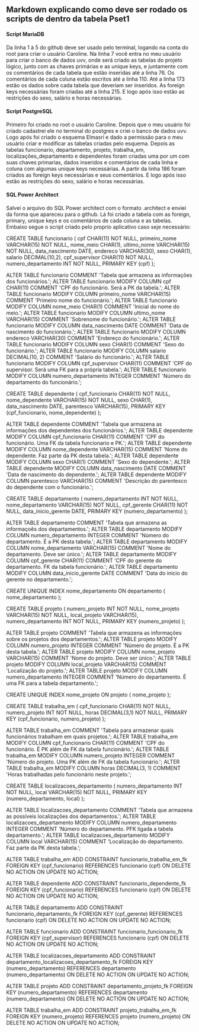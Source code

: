 ## Markdown explicando como deve ser rodado os scripts de dentro da tabela Pset1 ##

#### Script MariaDB ####
  Da linha 1 à 5 do github deve ser usado pelo terminal, logando na conta do root para criar o usuário Caroline. Na linha 7 você entra no meu usuário para criar o banco de dados uvv, onde será criado as tabelas do projeto lógico, junto com as chaves primárias e as unique keys, e juntamente com os comentários de cada tabela que estão inseridas até a linha 76. Os comentários de cada coluna estão escritos até a linha 110. Até a linha 173 estão os dados sobre cada tabela que deveriam ser inseridos. As foreign keys necessárias foram criadas até a linha 215. E logo após isso estão as restrições do sexo, salário e horas necessárias. 

#### Script PostgreSQL ####
 Primeiro foi criado no root o usuário Caroline. Depois que o meu usuário foi criado cadastrei ele no terminal do postgres e criei o banco de dados uvv. Logo após foi criado o esquema Elmasri e dado a permissão para o meu usuário criar e modificar as tabelas criadas pelo esquema. Depois as tabelas funcionario, departamento, projeto, trabalha_em, localizações_departamento e dependentes foram criadas uma por um com suas chaves primarias, dados inseridos e comentários de cada linha e coluna com algumas unique keys necessárias. A partir da linha 186 foram criados as foreign keys necessárias e seus comentários. E logo após isso estão as restrições do sexo, salário e horas necessárias. 

#### SQL Power Architect ####
 Salvei o arquivo do SQL Power architect com o formato .architect e enviei da forma que apareceu para o github. Lá foi criado a tabela com as foreign, primary, unique keys e os comentários de cada coluna e as tabelas. Embaixo segue o script criado pelo proprío aplicativo caso seje necessário:
 
CREATE TABLE funcionario (
                cpf CHAR(11) NOT NULL,
                primeiro_nome VARCHAR(15) NOT NULL,
                nome_meio CHAR(1),
                ultimo_nome VARCHAR(15) NOT NULL,
                data_nascimento DATE,
                endereco VARCHAR(30),
                sexo CHAR(1),
                salario DECIMAL(10,2),
                cpf_supervisor CHAR(11) NOT NULL,
                numero_departamento INT NOT NULL,
                PRIMARY KEY (cpf)
);

 ALTER TABLE funcionario COMMENT 'Tabela que armazena as informações dos funcionários.';
 ALTER TABLE funcionario MODIFY COLUMN cpf CHAR(11) COMMENT 'CPF do funcionário. Será a PK da tabela.';
 ALTER TABLE funcionario MODIFY COLUMN primeiro_nome VARCHAR(15) COMMENT 'Primeiro nome do funcionário.';
 ALTER TABLE funcionario MODIFY COLUMN nome_meio CHAR(1) COMMENT 'Inicial do nome do meio.';
 ALTER TABLE funcionario MODIFY COLUMN ultimo_nome VARCHAR(15) COMMENT 'Sobrenome do funcionário.';
 ALTER TABLE funcionario MODIFY COLUMN data_nascimento DATE COMMENT 'Data de nascimento do funcionário.';
 ALTER TABLE funcionario MODIFY COLUMN endereco VARCHAR(30) COMMENT 'Endereço do funcionário.';
 ALTER TABLE funcionario MODIFY COLUMN sexo CHAR(1) COMMENT 'Sexo do funcionário.';
 ALTER TABLE funcionario MODIFY COLUMN salario DECIMAL(10, 2) COMMENT 'Salário do funcionário.';
 ALTER TABLE funcionario MODIFY COLUMN cpf_supervisor CHAR(11) COMMENT 'CPF do supervisor. Será uma FK para a própria tabela.';
 ALTER TABLE funcionario MODIFY COLUMN numero_departamento INTEGER COMMENT 'Número do departamento do funcionário.';

CREATE TABLE dependente (
                cpf_funcionario CHAR(11) NOT NULL,
                nome_dependente VARCHAR(15) NOT NULL,
                sexo CHAR(1),
                data_nascimento DATE,
                parentesco VARCHAR(15),
                PRIMARY KEY (cpf_funcionario, nome_dependente)
);

 ALTER TABLE dependente COMMENT 'Tabela que armazena as informações dos dependentes dos funcionários.';
 ALTER TABLE dependente MODIFY COLUMN cpf_funcionario CHAR(11) COMMENT 'CPF do funcionário. Uma FK da tabela funcionario e PK.';
 ALTER TABLE dependente MODIFY COLUMN nome_dependente VARCHAR(15) COMMENT 'Nome do dependente. Faz parte da PK desta tabela.';
 ALTER TABLE dependente MODIFY COLUMN sexo CHAR(1) COMMENT 'Sexo do dependente.';
 ALTER TABLE dependente MODIFY COLUMN data_nascimento DATE COMMENT 'Data de nascimento do dependente.';
 ALTER TABLE dependente MODIFY COLUMN parentesco VARCHAR(15) COMMENT 'Descrição do parentesco do dependente com o funcionário.';

CREATE TABLE departamento (
                numero_departamento INT NOT NULL,
                nome_departamento VARCHAR(15) NOT NULL,
                cpf_gerente CHAR(11) NOT NULL,
                data_inicio_gerente DATE,
                PRIMARY KEY (numero_departamento)
);

ALTER TABLE departamento COMMENT 'Tabela que armazena as informaçoẽs dos departamentos.';
ALTER TABLE departamento MODIFY COLUMN numero_departamento INTEGER COMMENT 'Número do departamento. É a PK desta tabela.';
ALTER TABLE departamento MODIFY COLUMN nome_departamento VARCHAR(15) COMMENT 'Nome do departamento. Deve ser único.';
ALTER TABLE departamento MODIFY COLUMN cpf_gerente CHAR(11) COMMENT 'CPF do gerente do departamento. FK da tabela funcionário.';
ALTER TABLE departamento MODIFY COLUMN data_inicio_gerente DATE COMMENT 'Data do inicio do gerente no departamento.';

CREATE UNIQUE INDEX nome_departamento
 ON departamento
 ( nome_departamento );

CREATE TABLE projeto (
                numero_projeto INT NOT NULL,
                nome_projeto VARCHAR(15) NOT NULL,
                local_projeto VARCHAR(15),
                numero_departamento INT NOT NULL,
                PRIMARY KEY (numero_projeto)
);

ALTER TABLE projeto COMMENT 'Tabela que armazena as informações sobre os projetos dos departamentos.';
ALTER TABLE projeto MODIFY COLUMN numero_projeto INTEGER COMMENT 'Número do projeto. É a PK desta tabela.';
ALTER TABLE projeto MODIFY COLUMN nome_projeto VARCHAR(15) COMMENT 'Nome do projeto. Deve ser único.';
ALTER TABLE projeto MODIFY COLUMN local_projeto VARCHAR(15) COMMENT 'Localização do projeto.';
ALTER TABLE projeto MODIFY COLUMN numero_departamento INTEGER COMMENT 'Número do departamento. É uma FK para a tabela departamento.';

CREATE UNIQUE INDEX nome_projeto
 ON projeto
 ( nome_projeto );

CREATE TABLE trabalha_em (
                cpf_funcionario CHAR(11) NOT NULL,
                numero_projeto INT NOT NULL,
                horas DECIMAL(3,1) NOT NULL,
                PRIMARY KEY (cpf_funcionario, numero_projeto)
);

ALTER TABLE trabalha_em COMMENT 'Tabela para armazenar quais funcionários trabalham em quais projetos.';
ALTER TABLE trabalha_em MODIFY COLUMN cpf_funcionario CHAR(11) COMMENT 'CPF do funcionário. É PK além de FK da tabela funcionário.';
ALTER TABLE trabalha_em MODIFY COLUMN numero_projeto INTEGER COMMENT 'Número do projeto. Uma PK além de FK da tabela funcionário.';
ALTER TABLE trabalha_em MODIFY COLUMN horas DECIMAL(3, 1) COMMENT 'Horas trabalhadas pelo funcionário neste projeto.';

CREATE TABLE localizacoes_departamento (
                numero_departamento INT NOT NULL,
                local VARCHAR(15) NOT NULL,
                PRIMARY KEY (numero_departamento, local)
);

ALTER TABLE localizacoes_departamento COMMENT 'Tabela que armazena as possíveis localizações dos departamentos.';
ALTER TABLE localizacoes_departamento MODIFY COLUMN numero_departamento INTEGER COMMENT 'Número do departamento. PFK ligada a tabela departamento.';
ALTER TABLE localizacoes_departamento MODIFY COLUMN local VARCHAR(15) COMMENT 'Localização do departamento. Faz parte da PK desta tabela.';

ALTER TABLE trabalha_em ADD CONSTRAINT funcionario_trabalha_em_fk
FOREIGN KEY (cpf_funcionario)
REFERENCES funcionario (cpf)
ON DELETE NO ACTION
ON UPDATE NO ACTION;

ALTER TABLE dependente ADD CONSTRAINT funcionario_dependente_fk
FOREIGN KEY (cpf_funcionario)
REFERENCES funcionario (cpf)
ON DELETE NO ACTION
ON UPDATE NO ACTION;

ALTER TABLE departamento ADD CONSTRAINT funcionario_departamento_fk
FOREIGN KEY (cpf_gerente)
REFERENCES funcionario (cpf)
ON DELETE NO ACTION
ON UPDATE NO ACTION;

ALTER TABLE funcionario ADD CONSTRAINT funcionario_funcionario_fk
FOREIGN KEY (cpf_supervisor)
REFERENCES funcionario (cpf)
ON DELETE NO ACTION
ON UPDATE NO ACTION;

ALTER TABLE localizacoes_departamento ADD CONSTRAINT departamento_localizacoes_departamento_fk
FOREIGN KEY (numero_departamento)
REFERENCES departamento (numero_departamento)
ON DELETE NO ACTION
ON UPDATE NO ACTION;

ALTER TABLE projeto ADD CONSTRAINT departamento_projeto_fk
FOREIGN KEY (numero_departamento)
REFERENCES departamento (numero_departamento)
ON DELETE NO ACTION
ON UPDATE NO ACTION;

ALTER TABLE trabalha_em ADD CONSTRAINT projeto_trabalha_em_fk
FOREIGN KEY (numero_projeto)
REFERENCES projeto (numero_projeto)
ON DELETE NO ACTION
ON UPDATE NO ACTION;
